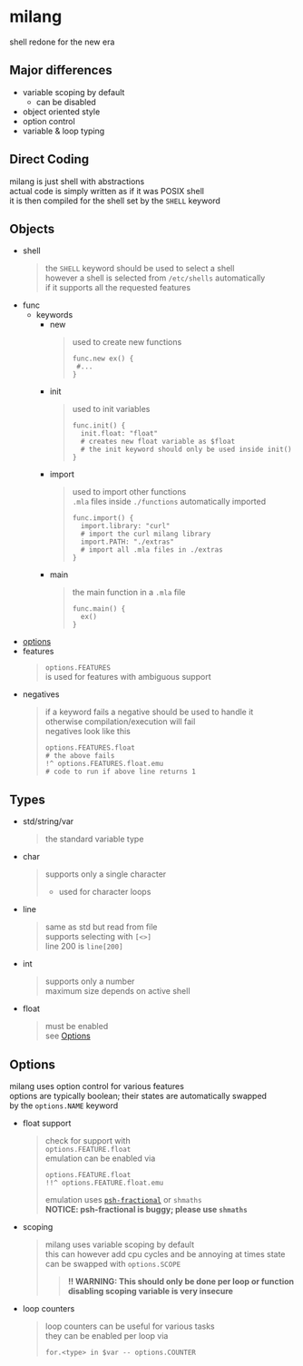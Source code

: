 # milang
shell redone for the new era


## Major differences
- variable scoping by default  
  - can be disabled  
- object oriented style  
- option control  
- variable & loop typing  

## Direct Coding
milang is just shell with abstractions  
actual code is simply written as if it was POSIX shell  
it is then compiled for the shell set by the `SHELL` keyword

## Objects
- shell  
  > the `SHELL` keyword should be used to select a shell  
  > however a shell is selected from `/etc/shells` automatically  
  > if it supports all the requested features
- func  
  - keywords
    - new  
      > used to create new functions
      > ```
      > func.new ex() {
      >  #...
      >}
      > ```
    - init
      > used to init variables
      > ```
      > func.init() {
      >   init.float: "float"
      >   # creates new float variable as $float
      >   # the init keyword should only be used inside init()
      > }
      > ```
    - import
      > used to import other functions  
      > `.mla` files inside `./functions` automatically imported
      > ```
      > func.import() {
      >   import.library: "curl"
      >   # import the curl milang library
      >   import.PATH: "./extras"
      >   # import all .mla files in ./extras
      > }
      > ```
    - main
      > the main function in a `.mla` file
      > ```
      > func.main() {
      >   ex()
      > }
      > ```
- [options](#Options)
- features
  > `options.FEATURES`  
  is used for features with ambiguous support
- negatives  
  > if a keyword fails a negative should be used to handle it  
  > otherwise compilation/execution will fail  
  > negatives look like this
  >```
  > options.FEATURES.float
  > # the above fails
  > !^ options.FEATURES.float.emu 
  > # code to run if above line returns 1
  >```


## Types
- std/string/var  
  > the standard variable type
- char  
  > supports only a single character
  > - used for character loops
- line  
  > same as std but read from file  
  > supports selecting with `[<>]`  
  > line 200 is `line[200]`
- int  
  > supports only a number  
  > maximum size depends on active shell
- float  
  > must be enabled  
  > see [Options](#Options)


## Options
milang uses option control for various features  
options are typically boolean; their states are automatically swapped  
by the `options.NAME` keyword   
- float support  
  > check for support with  
  > `options.FEATURE.float`  
  > emulation can be enabled via
  > ```
  > options.FEATURE.float
  > !!^ options.FEATURE.float.emu
  > ```
  > emulation uses [`psh-fractional`](g.transcendent.ink/psh-fractional) or `shmaths`  
  > **NOTICE: psh-fractional is buggy; please use `shmaths`**
- scoping
  > milang uses variable scoping by default  
  > this can however add cpu cycles and be annoying at times
  > state can be swapped with `options.SCOPE`
  >> **!! WARNING: This should only be done per loop or function  
  >> disabling scoping variable is very insecure**
- loop counters
  > loop counters can be useful for various tasks  
  > they can be enabled per loop via
  > ```
  > for.<type> in $var -- options.COUNTER
  > ```